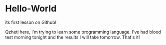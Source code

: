 # Hello-World
its first lesson on Github!

Qzheti here, I'm trying to learn some programming language.
I've had blood test morning tonight and the results I will take tomorrow. That's it! 
